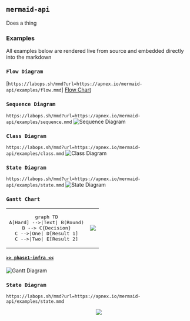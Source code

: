 ## `mermaid-api`
Does a thing

### Examples
All examples below are rendered live from source and embedded directly into the markdown

### `Flow Diagram`
[`https://labops.sh/mmd?url=https://apnex.io/mermaid-api/examples/flow.mmd`]
[Flow Chart](https://labops.sh/mmd?url=https://apnex.io/mermaid-api/examples/flow.mmd)

### `Sequence Diagram`
`https://labops.sh/mmd?url=https://apnex.io/mermaid-api/examples/sequence.mmd`
![Sequence Diagram](https://labops.sh/mmd?url=https://apnex.io/mermaid-api/examples/sequence.mmd)

### `Class Diagram`
`https://labops.sh/mmd?url=https://apnex.io/mermaid-api/examples/class.mmd`
![Class Diagram](https://labops.sh/mmd?url=https://apnex.io/mermaid-api/examples/class.mmd)

### `State Diagram`
`https://labops.sh/mmd?url=https://apnex.io/mermaid-api/examples/state.mmd`
![State Diagram](https://labops.sh/mmd?url=https://apnex.io/mermaid-api/examples/state.mmd)

### `Gantt Chart`
<table align="center" style="width:100%">
<tr align="center">
<td><pre>
graph TD
A[Hard] -->|Text| B(Round)
B --> C{Decision}
C -->|One| D[Result 1]
C -->|Two| E[Result 2]
</pre></td>
<td align="center">
	<img align="center" src="https://labops.sh/mmd?url=https://apnex.io/mermaid-api/examples/state.mmd" />
</td>
</tr>
</table>

#### [`>> phase1-infra <<`](phase1-infra/README.md)

![Gantt Diagram](https://labops.sh/mmd?url=https://apnex.io/mermaid-api/examples/gantt.mmd)

### `State Diagram`
`https://labops.sh/mmd?url=https://apnex.io/mermaid-api/examples/state.mmd`  
<p align="center">
	<img src="https://labops.sh/mmd?url=https://apnex.io/mermaid-api/examples/state.mmd" />
</p>
